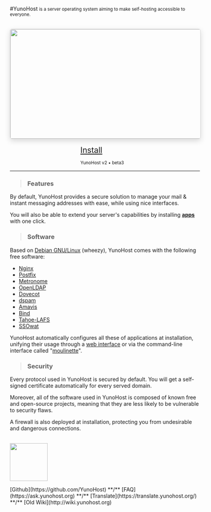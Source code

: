 #YunoHost <small>is a server operating system aiming to make self-hosting accessible to everyone.</small>

<br />

<div style="width: 100%; height: 290px; overflow: hidden; border-radius: 5px; border: 1px solid rgba(0,0,0,0.15); box-shadow: 0 5px 15px rgba(0,0,0,0.15);">
<img style="width: 100%; min-width: 580px;" src="http://pix.toile-libre.org/upload/original/1388434791.jpg" />
</div>

<br />

<div class="text-center" style="width: 23%; min-width: 130px; margin: 0 auto;">
<a class="btn btn-primary btn-lg btn-block"  style="font-size: 1.5em" href="/install">Install</a>
<p class="text-muted text-center"><small>YunoHost v2 • beta3</small></p>
</div>

<hr />

<h3><blockquote>Features</blockquote></h3>

By default, YunoHost provides a secure solution to manage your mail & instant messaging addresses with ease, while using nice interfaces. 

You will also be able to extend your server's capabilities by installing [**apps**](/apps) with one click.

<h3><blockquote>Software</blockquote></h3>

Based on [Debian GNU/Linux](http://www.debian.org/index.en.html) (wheezy), YunoHost comes with the following free software:

* [Nginx](http://nginx.org/)
* [Postfix](http://www.postfix.org/)
* [Metronome](http://www.lightwitch.org/metronome)
* [OpenLDAP](http://www.openldap.org/)
* [Dovecot](http://www.dovecot.org/)
* [dspam](http://nuclearelephant.com/)
* [Amavis](http://amavis.org/)
* [Bind](https://www.isc.org/downloads/bind/)
* [Tahoe-LAFS](https://tahoe-lafs.org/trac/tahoe-lafs)
* [SSOwat](https://github.com/Kloadut/SSOwat)

YunoHost automatically configures all these of applications at installation, unifying their usage through a [web interface](/admin) or via the command-line interface called "[moulinette](/moulinette)".

<h3><blockquote>Security</blockquote></h3>

Every protocol used in YunoHost is secured by default. You will get a self-signed certificate automatically for every served domain.

Moreover, all of the software used in YunoHost is composed of known free and open-source projects, meaning that they are less likely to be vulnerable to security flaws.

A firewall is also deployed at installation, protecting you from undesirable and dangerous connections.


<br>

<div class="text-center">
<img style="width: 100px" src="http://pix.toile-libre.org/upload/original/1386012810.png" />

<p markdown="1">
[Github](https://github.com/YunoHost) **/** [FAQ](https://ask.yunohost.org) **/** [Translate](https://translate.yunohost.org/) **/** [Old Wiki](http://wiki.yunohost.org)
</p>
</div>

<script type="text/javascript">
    jQuery.ajaxSetup({cache: false});
    jQuery.getScript('https://doc.yunohost.org/mini/javascripts/mini.js', function() {
        HOST_BOSH = 'https://doc.yunohost.org/http-bind/';
        JappixMini.launch({
            connection: {
              domain: 'anonymous.yunohost.org'
            },

            application: {
              network: {
                autoconnect: false
              },

              interface: {
                showpane: true,
                animate: true
              },

              groupchat: {
                open: ['support@conference.yunohost.org']
              }
            }
        });
    });
    $("#edit").hide();
</script>
